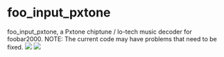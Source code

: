 # foo_input_pxtone

foo_input_pxtone, a Pxtone chiptune / lo-tech music decoder for foobar2000.
NOTE: The current code may have problems that need to be fixed.
<img src="https://github.com/Etercyber/foo_input_pxtone/about.png"/>
<img src="https://github.com/Etercyber/foo_input_pxtone/play.png"/>
